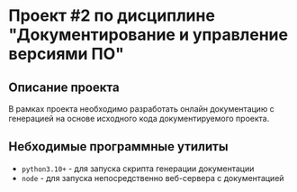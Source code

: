 # Проект #2 по дисциплине "Документирование и управление версиями ПО"

## Описание проекта

В рамках проекта необходимо разработать онлайн документацию с генерацией на основе исходного
кода документируемого проекта.

## Небходимые программные утилиты

- `python3.10+` - для запуска скрипта генерации документации
- `node` - для запуска непосредственно веб-сервера с документацией
